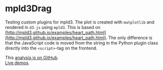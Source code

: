 # mpld3Drag

Testing custom plugins for mpld3. The plot is created with `matplotlib` and
rendered in `d3.js` using `mpld3`. This is based on
[http://mpld3.github.io/examples/heart_path.html](http://mpld3.github.io/examples/heart_path.html).
The only difference is that the JavaScript code is moved from the string in
the Python plugin class directly into the `<script>`-tag on the frontend.

<i class="fa fa-fw fa-lg fa-github"></i> This [analysis is on GitHub](https://github.com/svenkreiss/databench_examples/tree/master/analyses/mpld3Drag).<br />
<i class="fa fa-fw fa-lg fa-external-link"></i> [Live demos](http://databench-examples.svenkreiss.com).

